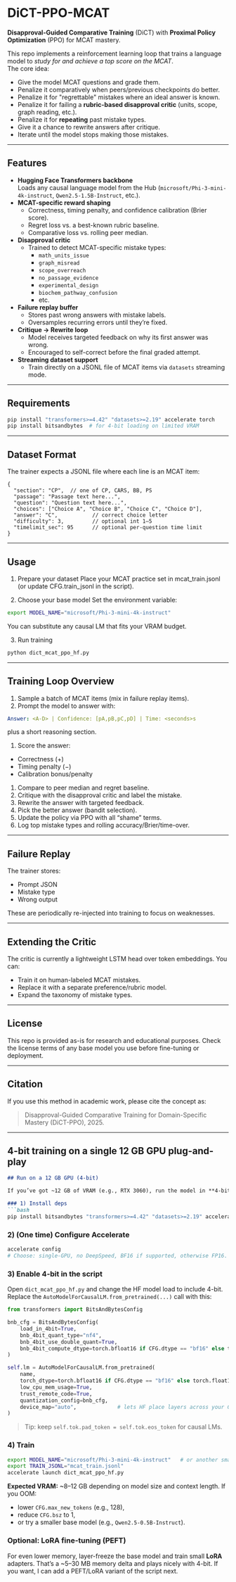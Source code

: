 # DiCT-PPO-MCAT

**Disapproval-Guided Comparative Training** (DiCT) with **Proximal Policy Optimization** (PPO) for MCAT mastery.

This repo implements a reinforcement learning loop that trains a language model to *study for and achieve a top score on the MCAT*.  
The core idea:  
- Give the model MCAT questions and grade them.  
- Penalize it comparatively when peers/previous checkpoints do better.  
- Penalize it for "regrettable" mistakes where an ideal answer is known.  
- Penalize it for failing a **rubric-based disapproval critic** (units, scope, graph reading, etc.).  
- Penalize it for **repeating** past mistake types.  
- Give it a chance to rewrite answers after critique.  
- Iterate until the model stops making those mistakes.

---

## Features

- **Hugging Face Transformers backbone**  
  Loads any causal language model from the Hub (`microsoft/Phi-3-mini-4k-instruct`, `Qwen2.5-1.5B-Instruct`, etc.).
- **MCAT-specific reward shaping**  
  - Correctness, timing penalty, and confidence calibration (Brier score).  
  - Regret loss vs. a best-known rubric baseline.  
  - Comparative loss vs. rolling peer median.
- **Disapproval critic**  
  - Trained to detect MCAT-specific mistake types:
    - `math_units_issue`
    - `graph_misread`
    - `scope_overreach`
    - `no_passage_evidence`
    - `experimental_design`
    - `biochem_pathway_confusion`
    - etc.
- **Failure replay buffer**  
  - Stores past wrong answers with mistake labels.  
  - Oversamples recurring errors until they’re fixed.
- **Critique → Rewrite loop**  
  - Model receives targeted feedback on why its first answer was wrong.  
  - Encouraged to self-correct before the final graded attempt.
- **Streaming dataset support**  
  - Train directly on a JSONL file of MCAT items via `datasets` streaming mode.

---

## Requirements

```bash
pip install "transformers>=4.42" "datasets>=2.19" accelerate torch
pip install bitsandbytes  # for 4-bit loading on limited VRAM
```

---

## Dataset Format

The trainer expects a JSONL file where each line is an MCAT item:

```
{
  "section": "CP",  // one of CP, CARS, BB, PS
  "passage": "Passage text here...",
  "question": "Question text here...",
  "choices": ["Choice A", "Choice B", "Choice C", "Choice D"],
  "answer": "C",           // correct choice letter
  "difficulty": 3,         // optional int 1–5
  "timelimit_sec": 95      // optional per-question time limit
}
```

---

## Usage

1. Prepare your dataset
Place your MCAT practice set in mcat_train.jsonl (or update CFG.train_jsonl in the script).

1. Choose your base model
Set the environment variable:

```bash
export MODEL_NAME="microsoft/Phi-3-mini-4k-instruct"
```

You can substitute any causal LM that fits your VRAM budget.

3. Run training

```bash
python dict_mcat_ppo_hf.py
```

---

## Training Loop Overview

1. Sample a batch of MCAT items (mix in failure replay items).
1. Prompt the model to answer with:
```yaml
Answer: <A-D> | Confidence: [pA,pB,pC,pD] | Time: <seconds>s
```
plus a short reasoning section.
1. Score the answer:
  - Correctness (+)
  - Timing penalty (−)
  - Calibration bonus/penalty
1. Compare to peer median and regret baseline.
1. Critique with the disapproval critic and label the mistake.
1. Rewrite the answer with targeted feedback.
1. Pick the better answer (bandit selection).
1. Update the policy via PPO with all “shame” terms.
1. Log top mistake types and rolling accuracy/Brier/time-over.

---

## Failure Replay
The trainer stores:
- Prompt JSON
- Mistake type
- Wrong output

These are periodically re-injected into training to focus on weaknesses.

---

## Extending the Critic
The critic is currently a lightweight LSTM head over token embeddings.
You can:
- Train it on human-labeled MCAT mistakes.
- Replace it with a separate preference/rubric model.
- Expand the taxonomy of mistake types.

---

## License

This repo is provided as-is for research and educational purposes.
Check the license terms of any base model you use before fine-tuning or deployment.

---

## Citation
If you use this method in academic work, please cite the concept as:

> Disapproval-Guided Comparative Training for Domain-Specific Mastery (DiCT-PPO), 2025.

---

## 4-bit training on a single 12 GB GPU plug-and-play

````markdown
## Run on a 12 GB GPU (4-bit)

If you’ve got ~12 GB of VRAM (e.g., RTX 3060), run the model in **4-bit** with `bitsandbytes`.

### 1) Install deps
```bash
pip install bitsandbytes "transformers>=4.42" "datasets>=2.19" accelerate torch --upgrade
````

### 2) (One time) Configure Accelerate

```bash
accelerate config
# Choose: single-GPU, no DeepSpeed, BF16 if supported, otherwise FP16.
```

### 3) Enable 4-bit in the script

Open `dict_mcat_ppo_hf.py` and change the HF model load to include 4-bit. Replace the `AutoModelForCausalLM.from_pretrained(...)` call with this:

```python
from transformers import BitsAndBytesConfig

bnb_cfg = BitsAndBytesConfig(
    load_in_4bit=True,
    bnb_4bit_quant_type="nf4",
    bnb_4bit_use_double_quant=True,
    bnb_4bit_compute_dtype=torch.bfloat16 if CFG.dtype == "bf16" else torch.float16,
)

self.lm = AutoModelForCausalLM.from_pretrained(
    name,
    torch_dtype=torch.bfloat16 if CFG.dtype == "bf16" else torch.float16,
    low_cpu_mem_usage=True,
    trust_remote_code=True,
    quantization_config=bnb_cfg,
    device_map="auto",             # lets HF place layers across your GPU/CPU if needed
)
```

> Tip: keep `self.tok.pad_token = self.tok.eos_token` for causal LMs.

### 4) Train

```bash
export MODEL_NAME="microsoft/Phi-3-mini-4k-instruct"   # or another small instruct model
export TRAIN_JSONL="mcat_train.jsonl"
accelerate launch dict_mcat_ppo_hf.py
```

**Expected VRAM:** \~8–12 GB depending on model size and context length.
If you OOM:

* lower `CFG.max_new_tokens` (e.g., 128),
* reduce `CFG.bsz` to 1,
* or try a smaller base model (e.g., `Qwen2.5-0.5B-Instruct`).

### Optional: LoRA fine-tuning (PEFT)

For even lower memory, layer-freeze the base model and train small **LoRA** adapters. That’s a \~5–30 MB memory delta and plays nicely with 4-bit. If you want, I can add a PEFT/LoRA variant of the script next.

```
